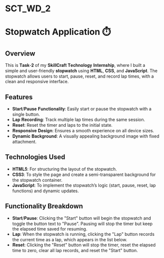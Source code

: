 # SCT_WD_2

# Stopwatch Application ⏱️

## Overview

This is 𝐓𝐚𝐬𝐤-𝟐 of my 𝐒𝐤𝐢𝐥𝐥𝐂𝐫𝐚𝐟𝐭 𝐓𝐞𝐜𝐡𝐧𝐨𝐥𝐨𝐠𝐲 𝐈𝐧𝐭𝐞𝐫𝐧𝐬𝐡𝐢𝐩, where I built a simple and user-friendly 𝐬𝐭𝐨𝐩𝐰𝐚𝐭𝐜𝐡  using 𝐇𝐓𝐌𝐋, 𝐂𝐒𝐒, and 𝐉𝐚𝐯𝐚𝐒𝐜𝐫𝐢𝐩𝐭. The stopwatch allows users to start, pause, reset, and record lap times, with a clean and responsive interface.

## Features

- 𝐒𝐭𝐚𝐫𝐭/𝐏𝐚𝐮𝐬𝐞 𝐅𝐮𝐧𝐜𝐭𝐢𝐨𝐧𝐚𝐥𝐢𝐭𝐲: Easily start or pause the stopwatch with a single button.
- 𝐋𝐚𝐩 𝐑𝐞𝐜𝐨𝐫𝐝𝐢𝐧𝐠: Track multiple lap times during the same session.
- 𝐑𝐞𝐬𝐞𝐭: Reset the timer and laps to the initial state.
- 𝐑𝐞𝐬𝐩𝐨𝐧𝐬𝐢𝐯𝐞 𝐃𝐞𝐬𝐢𝐠𝐧: Ensures a smooth experience on all device sizes.
- 𝐃𝐲𝐧𝐚𝐦𝐢𝐜 𝐁𝐚𝐜𝐤𝐠𝐫𝐨𝐮𝐧𝐝: A visually appealing background image with fixed attachment.

## Technologies Used

- 𝐇𝐓𝐌𝐋𝟓: For structuring the layout of the stopwatch.
- 𝐂𝐒𝐒𝟑: To style the page and create a semi-transparent background for the stopwatch container.
- 𝐉𝐚𝐯𝐚𝐒𝐜𝐫𝐢𝐩𝐭: To implement the stopwatch’s logic (start, pause, reset, lap functions) and dynamic updates.

## Functionality Breakdown

- 𝐒𝐭𝐚𝐫𝐭/𝐏𝐚𝐮𝐬𝐞: Clicking the "Start" button will begin the stopwatch and toggle the button text to "Pause". Pausing will stop the timer but keep the elapsed time saved for resuming.
- 𝐋𝐚𝐩: When the stopwatch is running, clicking the "Lap" button records the current time as a lap, which appears in the list below.
- 𝐑𝐞𝐬𝐞𝐭: Clicking the "Reset" button will stop the timer, reset the elapsed time to zero, clear all lap records, and reset the "Start" button.
  
